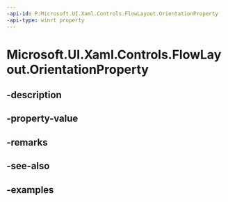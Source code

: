 ```yaml
---
-api-id: P:Microsoft.UI.Xaml.Controls.FlowLayout.OrientationProperty
-api-type: winrt property
---
```


<!-- Property syntax.
public DependencyProperty OrientationProperty { get; }
-->

# Microsoft.UI.Xaml.Controls.FlowLayout.OrientationProperty

## -description

## -property-value

## -remarks

## -see-also

## -examples

